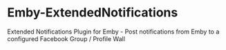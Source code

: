 # Emby-ExtendedNotifications
Extended Notifications Plugin for Emby - Post notifications from Emby to a configured Facebook Group / Profile Wall
